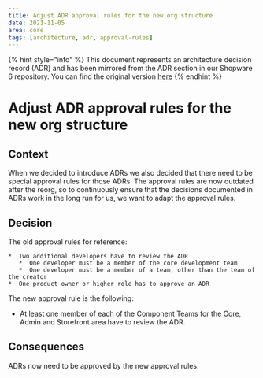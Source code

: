 ```yaml
---
title: Adjust ADR approval rules for the new org structure
date: 2021-11-05
area: core
tags: [architecture, adr, approval-rules]
--- 
```


{% hint style="info" %}
This document represents an architecture decision record (ADR) and has been mirrored from the ADR section in our Shopware 6 repository.
You can find the original version [here](https://github.com/shopware/platform/blob/trunk/adr/2021-11-05-adjust-adr-approval-rules.md)
{% endhint %}

# Adjust ADR approval rules for the new org structure

## Context

When we decided to introduce ADRs we also decided that there need to be special approval rules for those ADRs.
The approval rules are now outdated after the reorg, so to continuously ensure that the decisions documented in ADRs work in the long run for us, we want to adapt the approval rules.

## Decision

The old approval rules for reference:
```
*  Two additional developers have to review the ADR
   *  One developer must be a member of the core development team
   *  One developer must be a member of a team, other than the team of the creator
*  One product owner or higher role has to approve an ADR
```

The new approval rule is the following:
* At least one member of each of the Component Teams for the Core, Admin and Storefront area have to review the ADR.

## Consequences

ADRs now need to be approved by the new approval rules.
